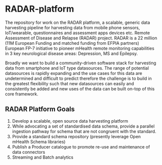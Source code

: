RADAR-platform
==============
The repository for work on the RADAR platform, a scalable, generic data harvesting pipeline for harvesting data from mobile phone sensors, IoT/wearable, questionnaires and assessment apps devices etc.  Remote Assessment of Disease and Relapse (RADAR) project. RADAR is a 22 million (11M European Funding and matched funding from EFPIA partners) European FP-7 initiative to pioneer mHealth remote monitoring capabilities in 3 key neurological disease areas: Depression, MS and Epilepsy.


Broadly we want to build a community-driven software stack for harvesting data from smartphone and IoT type datasources. The range of potential datasources is rapidly expanding and the use cases for this data are undetermined and difficult to predict therefore the challenge is to build in the greatest flexibility such that new datasources can easily and consistently be added and new uses of the data can be built on-top of this core framework.

RADAR Platform Goals
--------------------
1. Develop a scalable, open source data harvesting platform
2. While advocating a set of standardised data schema, provide a parallel ingestion pathway for schema that are not congruent with the standard.
3. Provide a standard schema repository (presently leverage Open mHealth Schema libraries)
4. Publish a Producer catalogue to promote re-use and maintenance of data connectors
5. Streaming and Batch analytics 






